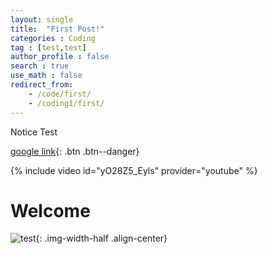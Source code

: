 ```yaml
---
layout: single
title:  "First Post!"
categories : Coding
tag : [test,test]
author_profile : false
search : true
use_math : false
redirect_from:
    - /code/first/
    - /coding1/first/
---
```


<div class = "notice--success">
Notice Test
</div>

[google link](https://google.com){: .btn .btn--danger}

{% include video id="yO28Z5_Eyls" provider="youtube" %}
# Welcome
![test]({{site.url}}/images/2024-05-08-frist/test1.png){: .img-width-half .align-center}